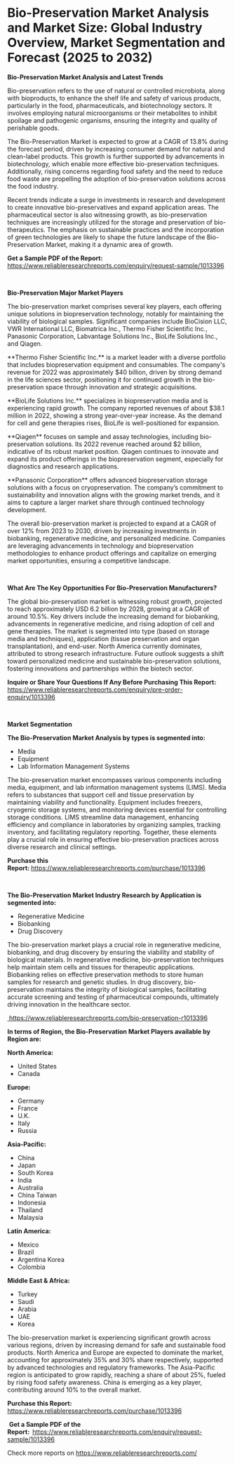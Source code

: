<p><h1>Bio-Preservation Market Analysis and Market Size: Global Industry Overview, Market Segmentation and Forecast (2025 to 2032)</h1></p><p><strong>Bio-Preservation Market Analysis and Latest Trends</strong></p>
<p><p>Bio-preservation refers to the use of natural or controlled microbiota, along with bioproducts, to enhance the shelf life and safety of various products, particularly in the food, pharmaceuticals, and biotechnology sectors. It involves employing natural microorganisms or their metabolites to inhibit spoilage and pathogenic organisms, ensuring the integrity and quality of perishable goods.</p><p>The Bio-Preservation Market is expected to grow at a CAGR of 13.8% during the forecast period, driven by increasing consumer demand for natural and clean-label products. This growth is further supported by advancements in biotechnology, which enable more effective bio-preservation techniques. Additionally, rising concerns regarding food safety and the need to reduce food waste are propelling the adoption of bio-preservation solutions across the food industry.</p><p>Recent trends indicate a surge in investments in research and development to create innovative bio-preservatives and expand application areas. The pharmaceutical sector is also witnessing growth, as bio-preservation techniques are increasingly utilized for the storage and preservation of bio-therapeutics. The emphasis on sustainable practices and the incorporation of green technologies are likely to shape the future landscape of the Bio-Preservation Market, making it a dynamic area of growth.</p></p>
<p><strong>Get a Sample PDF of the Report:&nbsp;</strong> <a href="https://www.reliableresearchreports.com/enquiry/request-sample/1013396?utm_campaign=2260&utm_medium=2&utm_source=Github&utm_content=ia&utm_term=03032025&utm_id=bio-preservation">https://www.reliableresearchreports.com/enquiry/request-sample/1013396</a></p>
<p>&nbsp;</p>
<p><strong>Bio-Preservation Major Market Players</strong></p>
<p><p>The bio-preservation market comprises several key players, each offering unique solutions in biopreservation technology, notably for maintaining the viability of biological samples. Significant companies include BioCision LLC, VWR International LLC, Biomatrica Inc., Thermo Fisher Scientific Inc., Panasonic Corporation, Labvantage Solutions Inc., BioLife Solutions Inc., and Qiagen.</p><p>**Thermo Fisher Scientific Inc.** is a market leader with a diverse portfolio that includes biopreservation equipment and consumables. The company's revenue for 2022 was approximately $40 billion, driven by strong demand in the life sciences sector, positioning it for continued growth in the bio-preservation space through innovation and strategic acquisitions.</p><p>**BioLife Solutions Inc.** specializes in biopreservation media and is experiencing rapid growth. The company reported revenues of about $38.1 million in 2022, showing a strong year-over-year increase. As the demand for cell and gene therapies rises, BioLife is well-positioned for expansion.</p><p>**Qiagen** focuses on sample and assay technologies, including bio-preservation solutions. Its 2022 revenue reached around $2 billion, indicative of its robust market position. Qiagen continues to innovate and expand its product offerings in the biopreservation segment, especially for diagnostics and research applications.</p><p>**Panasonic Corporation** offers advanced biopreservation storage solutions with a focus on cryopreservation. The company’s commitment to sustainability and innovation aligns with the growing market trends, and it aims to capture a larger market share through continued technology development.</p><p>The overall bio-preservation market is projected to expand at a CAGR of over 12% from 2023 to 2030, driven by increasing investments in biobanking, regenerative medicine, and personalized medicine. Companies are leveraging advancements in technology and biopreservation methodologies to enhance product offerings and capitalize on emerging market opportunities, ensuring a competitive landscape.</p></p>
<p>&nbsp;</p>
<p><strong>What Are The Key Opportunities For Bio-Preservation Manufacturers?</strong></p>
<p><p>The global bio-preservation market is witnessing robust growth, projected to reach approximately USD 6.2 billion by 2028, growing at a CAGR of around 10.5%. Key drivers include the increasing demand for biobanking, advancements in regenerative medicine, and rising adoption of cell and gene therapies. The market is segmented into type (based on storage media and techniques), application (tissue preservation and organ transplantation), and end-user. North America currently dominates, attributed to strong research infrastructure. Future outlook suggests a shift toward personalized medicine and sustainable bio-preservation solutions, fostering innovations and partnerships within the biotech sector.</p></p>
<p><strong>Inquire or Share Your Questions If Any Before Purchasing This Report:</strong> <a href="https://www.reliableresearchreports.com/enquiry/pre-order-enquiry/1013396?utm_campaign=2260&utm_medium=2&utm_source=Github&utm_content=ia&utm_term=03032025&utm_id=bio-preservation">https://www.reliableresearchreports.com/enquiry/pre-order-enquiry/1013396</a></p>
<p>&nbsp;</p>
<p><strong>Market Segmentation</strong></p>
<p><strong>The Bio-Preservation Market Analysis by types is segmented into:</strong></p>
<p><ul><li>Media</li><li>Equipment</li><li>Lab Information Management Systems</li></ul></p>
<p><p>The bio-preservation market encompasses various components including media, equipment, and lab information management systems (LIMS). Media refers to substances that support cell and tissue preservation by maintaining viability and functionality. Equipment includes freezers, cryogenic storage systems, and monitoring devices essential for controlling storage conditions. LIMS streamline data management, enhancing efficiency and compliance in laboratories by organizing samples, tracking inventory, and facilitating regulatory reporting. Together, these elements play a crucial role in ensuring effective bio-preservation practices across diverse research and clinical settings.</p></p>
<p><strong>Purchase this Report:&nbsp;</strong><a href="https://www.reliableresearchreports.com/purchase/1013396?utm_campaign=2260&utm_medium=2&utm_source=Github&utm_content=ia&utm_term=03032025&utm_id=bio-preservation">https://www.reliableresearchreports.com/purchase/1013396</a></p>
<p>&nbsp;</p>
<p><strong>The Bio-Preservation Market Industry Research by Application is segmented into:</strong></p>
<p><ul><li>Regenerative Medicine</li><li>Biobanking</li><li>Drug Discovery</li></ul></p>
<p><p>The bio-preservation market plays a crucial role in regenerative medicine, biobanking, and drug discovery by ensuring the viability and stability of biological materials. In regenerative medicine, bio-preservation techniques help maintain stem cells and tissues for therapeutic applications. Biobanking relies on effective preservation methods to store human samples for research and genetic studies. In drug discovery, bio-preservation maintains the integrity of biological samples, facilitating accurate screening and testing of pharmaceutical compounds, ultimately driving innovation in the healthcare sector.</p></p>
<p><a href="https://www.reliableresearchreports.com/bio-preservation-r1013396?utm_campaign=2260&utm_medium=2&utm_source=Github&utm_content=ia&utm_term=03032025&utm_id=bio-preservation">&nbsp;https://www.reliableresearchreports.com/bio-preservation-r1013396</a></p>
<p><strong>In terms of Region, the Bio-Preservation Market Players available by Region are:</strong></p>
<p>
    <p> <strong> North America: </strong>
        <ul>
            <li>United States</li>
            <li>Canada</li>
        </ul>
        </p> 
    <p> <strong> Europe: </strong>
        <ul>
            <li>Germany</li>
            <li>France</li>
            <li>U.K.</li>
            <li>Italy</li>
            <li>Russia</li>
        </ul>
        </p> 
    <p> <strong> Asia-Pacific: </strong>
        <ul>
            <li>China</li>
            <li>Japan</li>
            <li>South Korea</li>
            <li>India</li>
            <li>Australia</li>
            <li>China Taiwan</li>
            <li>Indonesia</li>
            <li>Thailand</li>
            <li>Malaysia</li>
        </ul>
        </p> 
    <p> <strong> Latin America: </strong>
        <ul>
            <li>Mexico</li>
            <li>Brazil</li>
            <li>Argentina Korea</li>
            <li>Colombia</li>
        </ul>
        </p> 
    <p> <strong> Middle East & Africa: </strong>
        <ul>
            <li>Turkey</li>
            <li>Saudi</li>
            <li>Arabia</li>
            <li>UAE</li>
            <li>Korea</li>
        </ul>
    </p>
    </p>
<p><p>The bio-preservation market is experiencing significant growth across various regions, driven by increasing demand for safe and sustainable food products. North America and Europe are expected to dominate the market, accounting for approximately 35% and 30% share respectively, supported by advanced technologies and regulatory frameworks. The Asia-Pacific region is anticipated to grow rapidly, reaching a share of about 25%, fueled by rising food safety awareness. China is emerging as a key player, contributing around 10% to the overall market.</p></p>
<p><strong>Purchase this Report: </strong><a href="https://www.reliableresearchreports.com/purchase/1013396?utm_campaign=2260&utm_medium=2&utm_source=Github&utm_content=ia&utm_term=03032025&utm_id=bio-preservation">https://www.reliableresearchreports.com/purchase/1013396</a></p>
<p>&nbsp;<strong>Get a Sample PDF of the Report:&nbsp;&nbsp;</strong><a href="https://www.reliableresearchreports.com/enquiry/request-sample/1013396?utm_campaign=2260&utm_medium=2&utm_source=Github&utm_content=ia&utm_term=03032025&utm_id=bio-preservation">https://www.reliableresearchreports.com/enquiry/request-sample/1013396</a></p>
<p><strong></strong></p>
<p>Check more reports on <a href="https://www.reliableresearchreports.com/?utm_campaign=2260&utm_medium=2&utm_source=Github&utm_content=ia&utm_term=03032025&utm_id=bio-preservation">https://www.reliableresearchreports.com/</a></p>